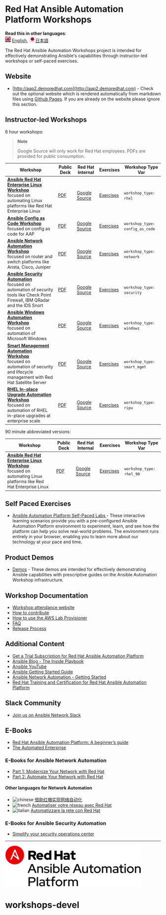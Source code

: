 # Red Hat Ansible Automation Platform Workshops

**Read this in other languages**:
<br>![uk](https://github.com/ansible/workshops/raw/devel/images/uk.png) [English](README.md),  ![japan](https://github.com/ansible/workshops/raw/devel/images/japan.png)[日本語](README.ja.md)

The Red Hat Ansible Automation Workshops project is intended for effectively demonstrating Ansible's capabilities through instructor-led workshops or self-paced exercises.

## Website

- [http://aap2.demoredhat.com](http://aap2.demoredhat.com) - Check out the optional website which is rendered automatically from markdown files using [Github Pages](https://pages.github.com/).  If you are already on the website please ignore this section.

## Instructor-led Workshops

6 hour workshops:
>**Note**
>
>Google Source will only work for Red Hat employees.  PDFs are provided for public consumption.

| Workshop   | Public Deck | Red Hat Internal  | Exercises  | Workshop Type Var   |
|---|---|---|---|---|
| **[Ansible Red Hat Enterprise Linux Workshop](./exercises/ansible_rhel)** <br> focused on automating Linux platforms like Red Hat Enterprise Linux  | [PDF](./decks/ansible_rhel.pdf) | [Google Source](https://docs.google.com/presentation/d/1O2Gj5r_fhjM5Pi5FizrZRInmZ37IlpeKPTP6jSZxEKs/edit?usp=sharing) | [Exercises](./exercises/ansible_rhel)  | `workshop_type: rhel`  |
| **[Ansible Config as Code Workshop](./exercises/ansible_config_as_code)** <br> focused on config as code for AAP | [PDF](./decks/config_as_code.pdf) | [Google Source](https://docs.google.com/presentation/d/1F6W8p0MG878AC3Q1CsNZHfhX5VkEyGKbwDHACQtoLPI) | [Exercises](./exercises/ansible_config_as_code)   | `workshop_type: config_as_code` |
| **[Ansible Network Automation Workshop](./exercises/ansible_network)** <br> focused on router and switch platforms like Arista, Cisco, Juniper   | [PDF](./decks/ansible_network.pdf) | [Google Source](https://docs.google.com/presentation/d/1PIT-kGAGMVEEK8PsuZCoyzFC5CIzLBwdnftnUsdUNWQ/edit?usp=sharing) | [Exercises](./exercises/ansible_network)  | `workshop_type: network`  |
| **[Ansible Security Automation](./exercises/ansible_security)** <br> focused on automation of security tools like Check Point Firewall, IBM QRadar and the IDS Snort  | [PDF](./decks/ansible_security.pdf) | [Google Source](https://docs.google.com/presentation/d/19gVCBz1BmxC15tDDj-FUlUd_jUUUKay81E8F24cyUjk/edit?usp=sharing) | [Exercises](./exercises/ansible_security)   | `workshop_type: security` |
| **[Ansible Windows Automation Workshop](./exercises/ansible_windows)** <br> focused on automation of Microsoft Windows  | [PDF](./decks/ansible_windows.pdf) | [Google Source](https://docs.google.com/presentation/d/1RO5CQiCoqLDES1NvTI_1fQrR-oWM1NuW-uB0JRvtJzE) | [Exercises](./exercises/ansible_windows)   | `workshop_type: windows` |
| **[Smart Management Automation Workshop](./exercises/ansible_smart_mgmt)** <br> focused on automation of  security and lifecycle management with Red Hat Satellite Server | [PDF](./decks/ansible_smart_mgmt.pdf) | [Google Source](https://docs.google.com/presentation/d/135lid9AeSioN4bJexBbv9q0fkJwDibpUQg8aeYjxzTY) | [Exercises](./exercises/ansible_smart_mgmt) | `workshop_type: smart_mgmt`
| **[RHEL In-place Upgrade Automation Workshop](./exercises/ansible_ripu)** <br> focused on automation of RHEL in-place upgrades at enterprise scale | [PDF](./decks/ansible_ripu.pdf) | [Google Source](https://docs.google.com/presentation/d/1U6i006Th7MQNuL1_0a0KhOSY4GfF1wFsINusDvJvXvo) | [Exercises](./exercises/ansible_ripu) | `workshop_type: ripu`

90 minute abbreviated versions:

| Workshop   | Public Deck  | Red Hat Internal | Exercises  | Workshop Type Var   |
|---|---|---|---|---|
| **[Ansible Red Hat Enterprise Linux Workshop](./exercises/ansible_rhel_90)** <br> focused on automating Linux platforms like Red Hat Enterprise Linux  | [PDF](./decks/ansible_rhel_90.pdf) | [Google Source](https://docs.google.com/presentation/d/1PY1uMh76ChJ0l4v4EANkzwWGXOIT4ktzyu2QOE2MKIk) | [Exercises](./exercises/ansible_rhel_90)  | `workshop_type: rhel_90`  |

## Self Paced Exercises

- [Ansible Automation Platform Self-Paced Labs
](https://www.redhat.com/en/engage/redhat-ansible-automation-202108061218) - These interactive learning scenarios provide you with a pre-configured Ansible Automation Platform environment to experiment, learn, and see how the platform can help you solve real-world problems. The environment runs entirely in your browser, enabling you to learn more about our technology at your pace and time.

## Product Demos

- [Demos](https://github.com/ansible/product-demos) - These demos are intended for effectively demonstrating Ansible capabilities with prescriptive guides on the Ansible Automation Workshop infrastructure.

## Workshop Documentation

- [Workshop attendance website](docs/attendance/attendance.md)
- [How to contribute](docs/contribute.md)
- [How to use the AWS Lab Provisioner](provisioner/README.md)
- [FAQ](docs/faq.md)
- [Release Process](docs/release.md)

## Additional Content

- [Get a Trial Subscription for Red Hat Ansible Automation Platform](http://red.ht/try_ansible)
- [Ansible Blog - The Inside Playbook](https://www.ansible.com/blog)
- [Ansible YouTube](https://youtube.com/ansibleautomation)
- [Ansible Getting Started Guide](https://docs.ansible.com/ansible/latest/user_guide/index.html#get)
- [Ansible Network Automation - Getting Started](https://docs.ansible.com/ansible/latest/network/getting_started/index.html)
- [Red Hat Training and Certification for Red Hat Ansible Automation Platform](https://red.ht/aap_training)

## Slack Community

- [Join us on Ansible Network Slack](https://join.slack.com/t/ansiblenetwork/shared_invite/zt-3zeqmhhx-zuID9uJqbbpZ2KdVeTwvzw)

## E-Books

- [Red Hat Ansible Automation Platform: A beginner’s guide](https://www.redhat.com/en/engage/redhat-ansible-automation-20220412)
- [The Automated Enterprise](https://www.redhat.com/en/engage/automated-enterprise-ebook-20171107?intcmp=7013a000002DXg8AAG)

### E-Books for Ansible Network Automation

  - [Part 1: Modernize Your Network with Red Hat](https://www.ansible.com/resources/ebooks/network-automation-for-everyone?hsLang=en-us)
  - [Part 2: Automate Your Network with Red Hat](https://www.redhat.com/en/engage/network-automation-ebook-s-202104291219)

#### Other languages for Network Automation

  - ![chinese](https://github.com/ansible/workshops/raw/devel/images/cn.png) [借助红帽实现网络自动化](https://www.redhat.com/rhdc/managed-files/ma-network-automation-technical-e-book-f28378-202104-a4-zh.pdf)
  - ![french](https://github.com/ansible/workshops/raw/devel/images/fr.png) [Automatiser votre réseau avec Red Hat](https://www.redhat.com/rhdc/managed-files/ma-network-automation-technical-e-book-f28378-202104-a4-fr.pdf)
  - ![italian](https://github.com/ansible/workshops/raw/devel/images/it.png) [Automatizzare la rete con Red Hat](https://www.redhat.com/rhdc/managed-files/ma-network-automation-technical-e-book-f28378-202104-a4-it.pdf)

### E-Books for Ansible Security Automation

  - [Simplify your security operations center](https://www.redhat.com/en/resources/security-automation-ebook?extIdCarryOver=true&sc_cid=7013a000002gyQ2AAI)

---
![Red Hat Ansible Automation](https://github.com/ansible/workshops/raw/devel/images/rh-ansible-automation-platform.png)
# workshops-devel
